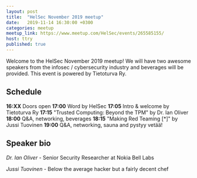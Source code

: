 ```yaml
---
layout: post
title:  "HelSec November 2019 meetup"
date:   2019-11-14 16:30:00 +0300
categories: meetup
meetup_link: https://www.meetup.com/HelSec/events/265585155/
host: ttry
published: true
---
```

Welcome to the HelSec November 2019 meetup! We will have two awesome speakers from the infosec / cybersecurity industry and beverages will be provided. This event is powered by Tietoturva Ry.

## Schedule

**16:XX** Doors open
**17:00** Word by HelSec
**17:05** Intro & welcome by Tietoturva Ry
**17:15** "Trusted Computing: Beyond the TPM" by Dr. Ian Oliver
**18:00** Q&A, networking, beverages
**18:15** "Making Red Teaming [*]" by Jussi Tuovinen
**19:00** Q&A, networking, sauna and pystyy vetää!

## Speaker bio
*Dr. Ian Oliver* - Senior Security Researcher at Nokia Bell Labs

*Jussi Tuovinen* - Below the average hacker but a fairly decent chef
